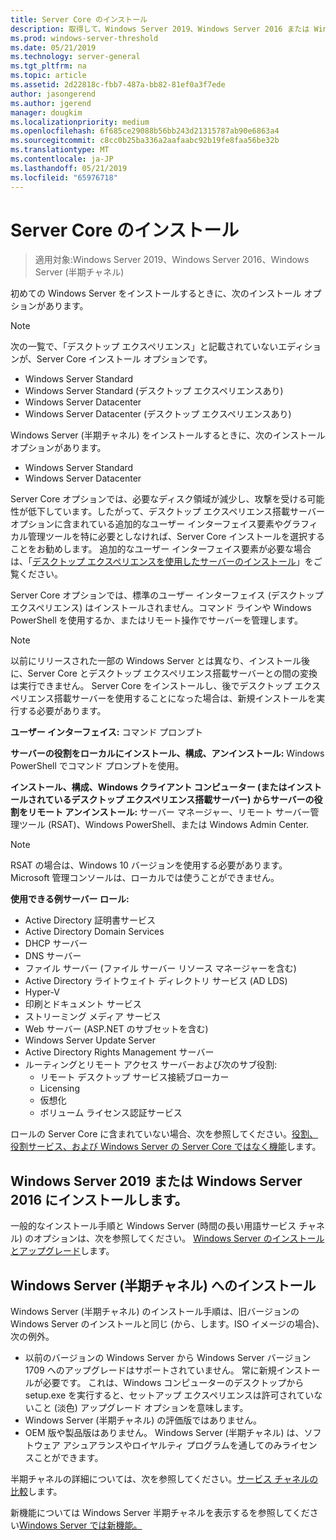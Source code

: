 ```yaml
---
title: Server Core のインストール
description: 取得して、Windows Server 2019、Windows Server 2016 または Windows Server (半期チャネル) の Server Core インストールをインストールする方法。
ms.prod: windows-server-threshold
ms.date: 05/21/2019
ms.technology: server-general
ms.tgt_pltfrm: na
ms.topic: article
ms.assetid: 2d22818c-fbb7-487a-bb82-81ef0a3f7ede
author: jasongerend
ms.author: jgerend
manager: dougkim
ms.localizationpriority: medium
ms.openlocfilehash: 6f685ce29088b56bb243d21315787ab90e6863a4
ms.sourcegitcommit: c8cc0b25ba336a2aafaabc92b19fe8faa56be32b
ms.translationtype: MT
ms.contentlocale: ja-JP
ms.lasthandoff: 05/21/2019
ms.locfileid: "65976718"
---
```

# <a name="install-server-core"></a>Server Core のインストール

> 適用対象:Windows Server 2019、Windows Server 2016、Windows Server (半期チャネル)
  
初めての Windows Server をインストールするときに、次のインストール オプションがあります。

>[!NOTE]
> 次の一覧で、「デスクトップ エクスペリエンス」と記載されていないエディションが、Server Core インストール オプションです。

-   Windows Server Standard
-   Windows Server Standard (デスクトップ エクスペリエンスあり)
-   Windows Server Datacenter
-   Windows Server Datacenter (デスクトップ エクスペリエンスあり)

Windows Server (半期チャネル) をインストールするときに、次のインストール オプションがあります。

-   Windows Server Standard 
-   Windows Server Datacenter

Server Core オプションでは、必要なディスク領域が減少し、攻撃を受ける可能性が低下しています。したがって、デスクトップ エクスペリエンス搭載サーバー オプションに含まれている追加的なユーザー インターフェイス要素やグラフィカル管理ツールを特に必要としなければ、Server Core インストールを選択することをお勧めします。 追加的なユーザー インターフェイス要素が必要な場合は、「[デスクトップ エクスペリエンスを使用したサーバーのインストール](Getting-Started-with-Server-with-Desktop-Experience.md)」をご覧ください。 

Server Core オプションでは、標準のユーザー インターフェイス (デスクトップ エクスペリエンス) はインストールされません。コマンド ラインや Windows PowerShell を使用するか、またはリモート操作でサーバーを管理します。

>[!NOTE]
>
>以前にリリースされた一部の Windows Server とは異なり、インストール後に、Server Core とデスクトップ エクスペリエンス搭載サーバーとの間の変換は実行できません。 Server Core をインストールし、後でデスクトップ エクスペリエンス搭載サーバーを使用することになった場合は、新規インストールを実行する必要があります。

**ユーザー インターフェイス:** コマンド プロンプト

**サーバーの役割をローカルにインストール、構成、アンインストール:** Windows PowerShell でコマンド プロンプトを使用。

**インストール、構成、Windows クライアント コンピューター (またはインストールされているデスクトップ エクスペリエンス搭載サーバー) からサーバーの役割をリモート アンインストール:** サーバー マネージャー、リモート サーバー管理ツール (RSAT)、Windows PowerShell、または Windows Admin Center.

>[!NOTE]
>
>RSAT の場合は、Windows 10 バージョンを使用する必要があります。
>Microsoft 管理コンソールは、ローカルでは使うことができません。

**使用できる例サーバー ロール:**

- Active Directory 証明書サービス
- Active Directory Domain Services
- DHCP サーバー
- DNS サーバー
- ファイル サーバー (ファイル サーバー リソース マネージャーを含む)
- Active Directory ライトウェイト ディレクトリ サービス (AD LDS)
- Hyper-V
- 印刷とドキュメント サービス
- ストリーミング メディア サービス
- Web サーバー (ASP.NET のサブセットを含む)
- Windows Server Update Server
- Active Directory Rights Management サーバー
- ルーティングとリモート アクセス サーバーおよび次のサブ役割:
   - リモート デスクトップ サービス接続ブローカー
   - Licensing
   - 仮想化
   - ボリューム ライセンス認証サービス

ロールの Server Core に含まれていない場合、次を参照してください。[役割、役割サービス、および Windows Server の Server Core ではなく機能](../administration/server-core/server-core-removed-roles.md)します。

## <a name="installing-on-windows-server-2019-or-windows-server-2016"></a>Windows Server 2019 または Windows Server 2016 にインストールします。

一般的なインストール手順と Windows Server (時間の長い用語サービス チャネル) のオプションは、次を参照してください。 [Windows Server のインストールとアップグレード](installation-and-upgrade.md)します。

## <a name="installing-on-windows-server-semi-annual-channel"></a>Windows Server (半期チャネル) へのインストール

Windows Server (半期チャネル) のインストール手順は、旧バージョンの Windows Server のインストールと同じ (から、します。ISO イメージの場合)、次の例外。

- 以前のバージョンの Windows Server から Windows Server バージョン 1709 へのアップグレードはサポートされていません。 常に新規インストールが必要です。
   これは、Windows コンピューターのデスクトップから setup.exe を実行すると、セットアップ エクスペリエンスは許可されていないこと (淡色) アップグレード オプションを意味します。
- Windows Server (半期チャネル) の評価版ではありません。
- OEM 版や製品版はありません。 Windows Server (半期チャネル) は、ソフトウェア アシュアランスやロイヤルティ プログラムを通してのみライセンスことができます。

半期チャネルの詳細については、次を参照してください。[サービス チャネルの比較](../get-started-19/servicing-channels-19.md)します。

新機能については Windows Server 半期チャネルを表示するを参照してください[Windows Server では新機能。](whats-new-in-windows-server.md)
